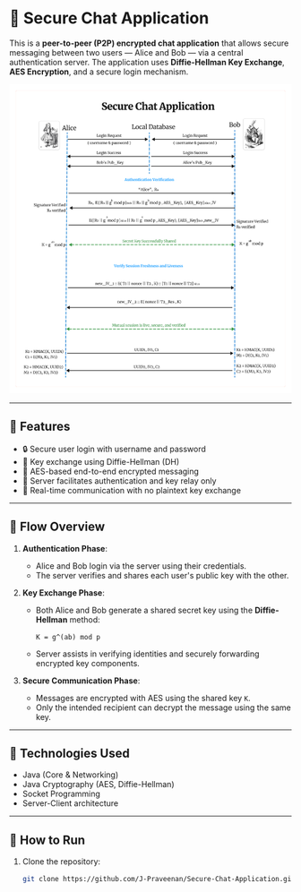 # 🔐 Secure Chat Application

This is a **peer-to-peer (P2P) encrypted chat application** that allows secure messaging between two users — Alice and Bob — via a central authentication server. The application uses **Diffie-Hellman Key Exchange**, **AES Encryption**, and a secure login mechanism.

![Secure Chat Sequence Diagram](IS_ChatApplication.jpg)

---

## 📌 Features

- 🔒 Secure user login with username and password
- 🔐 Key exchange using Diffie-Hellman (DH)
- 🔁 AES-based end-to-end encrypted messaging
- 🧠 Server facilitates authentication and key relay only
- 🧾 Real-time communication with no plaintext key exchange

---

## 🧪 Flow Overview

1. **Authentication Phase**:
   - Alice and Bob login via the server using their credentials.
   - The server verifies and shares each user's public key with the other.

2. **Key Exchange Phase**:
   - Both Alice and Bob generate a shared secret key using the **Diffie-Hellman** method:
     ```
     K = g^(ab) mod p
     ```
   - Server assists in verifying identities and securely forwarding encrypted key components.

3. **Secure Communication Phase**:
   - Messages are encrypted with AES using the shared key `K`.
   - Only the intended recipient can decrypt the message using the same key.

---

## 🔧 Technologies Used

- Java (Core & Networking)
- Java Cryptography (AES, Diffie-Hellman)
- Socket Programming
- Server-Client architecture

---

## 🚀 How to Run

1. Clone the repository:
   ```bash
   git clone https://github.com/J-Praveenan/Secure-Chat-Application.git
